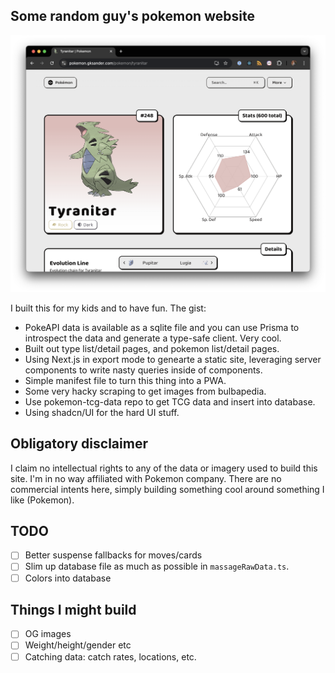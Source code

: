 ## Some random guy's pokemon website

![Sample of the site](https://raw.githubusercontent.com/gksander/pokemon/refs/heads/main/docs/img/sample.png)

I built this for my kids and to have fun. The gist:

- PokeAPI data is available as a sqlite file and you can use Prisma to introspect the data and generate a type-safe client. Very cool.
- Built out type list/detail pages, and pokemon list/detail pages.
- Using Next.js in export mode to genearte a static site, leveraging server components to write nasty queries inside of components.
- Simple manifest file to turn this thing into a PWA.
- Some very hacky scraping to get images from bulbapedia.
- Use pokemon-tcg-data repo to get TCG data and insert into database.
- Using shadcn/UI for the hard UI stuff.

## Obligatory disclaimer

I claim no intellectual rights to any of the data or imagery used to build this site. I'm in no way affiliated with Pokemon company. There are no commercial intents here, simply building something cool around something I like (Pokemon).

## TODO

- [ ] Better suspense fallbacks for moves/cards
- [ ] Slim up database file as much as possible in `massageRawData.ts`.
- [ ] Colors into database

## Things I might build

- [ ] OG images
- [ ] Weight/height/gender etc
- [ ] Catching data: catch rates, locations, etc.
